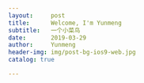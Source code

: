 ```yaml
---
layout:     post
title:      Welcome, I'm Yunmeng
subtitle:   一个小菜鸟
date:       2019-03-29
author:     Yunmeng
header-img: img/post-bg-ios9-web.jpg
catalog: true

---
```

